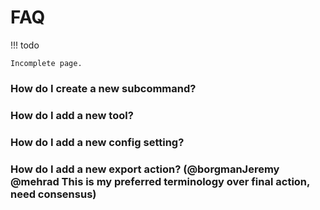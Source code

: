 
# FAQ

!!! todo

    Incomplete page.

### How do I create a new subcommand?

### How do I add a new tool?

### How do I add a new config setting?

### How do I add a new export action? (@borgmanJeremy @mehrad This is my preferred terminology over final action, need consensus)
